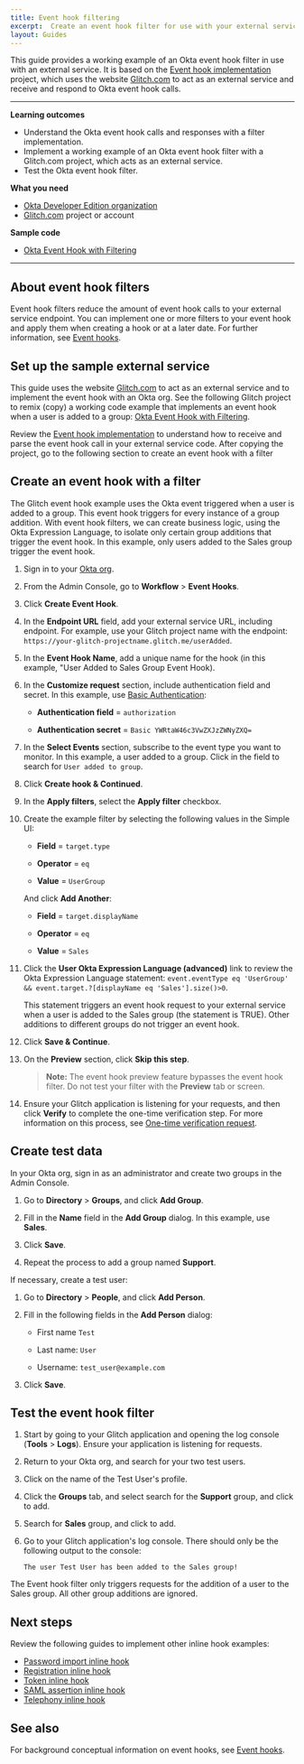 ```yaml
---
title: Event hook filtering
excerpt:  Create an event hook filter for use with your external service code
layout: Guides
---
```


<ApiLifecycle access="ea" />

This guide provides a working example of an Okta event hook filter in use with an external service. It is based on the [Event hook implementation](/docs/guides/evevnt-hook-implementation) project, which uses the website [Glitch.com](https://glitch.com) to act as an external service and receive and respond to Okta event hook calls.

<EventHookEANote/>

---

**Learning outcomes**

* Understand the Okta event hook calls and responses with a filter implementation.
* Implement a working example of an Okta event hook filter with a Glitch.com project, which acts as an external service.
* Test the Okta event hook filter.

**What you need**

* [Okta Developer Edition organization](https://developer.okta.com/signup/)
* [Glitch.com](https://glitch.com) project or account

**Sample code**

* [Okta Event Hook with Filtering](https://glitch.com/~okta-event-hook)

---

## About event hook filters

Event hook filters reduce the amount of event hook calls to your external service endpoint. You can implement one or more filters to your event hook and apply them when creating a hook or at a later date. For further information, see [Event hooks](/docs/concepts/event-hooks/#which-events-are-eligible).

## Set up the sample external service

This guide uses the website [Glitch.com](https://glitch.com) to act as an external service and to implement the event hook with an Okta org. See the following Glitch project to remix (copy) a working code example that implements an event hook when a user is added to a group: [Okta Event Hook with Filtering](https://glitch.com/~okta-event-hook/).

Review the [Event hook implementation](/docs/guides/event-hook-implementation) to understand how to receive and parse the event hook call in your external service code. After copying the project, go to the following section to create an event hook with a filter

## Create an event hook with a filter

The Glitch event hook example uses the Okta event triggered when a user is added to a group. This event hook triggers for every instance of a group addition. With event hook filters, we can create business logic, using the Okta Expression Language, to isolate only certain group additions that trigger the event hook. In this example, only users added to the Sales group trigger the event hook.

1. Sign in to your [Okta org](https://login.okta.com/).

1. From the Admin Console, go to **Workflow** > **Event Hooks**.

1. Click **Create Event Hook**.

1. In the **Endpoint URL** field, add your external service URL, including endpoint. For example, use your Glitch project name with the endpoint: `https://your-glitch-projectname.glitch.me/userAdded`.

1. In the **Event Hook Name**, add a unique name for the hook (in this example, "User Added to Sales Group Event Hook).

1. In the **Customize request** section, include authentication field and secret. In this example, use [Basic Authentication](/docs/guides/common-hook-set-up-steps/nodejs/main/#http-header-basic-authentication):

    * **Authentication field** = `authorization`

    * **Authentication secret** = `Basic YWRtaW46c3VwZXJzZWNyZXQ=`

1. In the **Select Events** section, subscribe to the event type you want to monitor. In this example, a user added to a group. Click in the field to search for `User added to group`.

1. Click **Create hook & Continued**.

1. In the **Apply filters**, select the **Apply filter** checkbox.

1. Create the example filter by selecting the following values in the Simple UI:

    * **Field** = `target.type`

    * **Operator** = `eq`

    * **Value** = `UserGroup`

    And click **Add Another**:

    * **Field** = `target.displayName`

    * **Operator** = `eq`

    * **Value** = `Sales`

1. Click the **User Okta Expression Language (advanced)** link to review the Okta Expression Language statement: `event.eventType eq 'UserGroup' && event.target.?[displayName eq 'Sales'].size()>0`.

    This statement triggers an event hook request to your external service when a user is added to the Sales group (the statement is TRUE). Other additions to different groups do not trigger an event hook.

1. Click **Save & Continue**.

1. On the **Preview** section, click **Skip this step**.

    >**Note:** The event hook preview feature bypasses the event hook filter. Do not test your filter with the **Preview** tab or screen.

1. Ensure your Glitch application is listening for your requests, and then click **Verify** to complete the one-time verification step. For more information on this process, see [One-time verification request](/docs/concepts/event-hooks/#one-time-verification-request).

## Create test data

In your Okta org, sign in as an administrator and create two groups in the Admin Console.

1. Go to **Directory** > **Groups**, and click **Add Group**.

1. Fill in the **Name** field in the **Add Group** dialog. In this example, use **Sales**.

1. Click **Save**.

1. Repeat the process to add a group named **Support**.

If necessary, create a test user:

1. Go to **Directory** > **People**, and click **Add Person**.

1. Fill in the following fields in the **Add Person** dialog:

    * First name  `Test`

    * Last name: `User`

    * Username: `test_user@example.com`

1. Click **Save**.

## Test the event hook filter

1. Start by going to your Glitch application and opening the log console (**Tools** > **Logs**). Ensure your application is listening for requests.

1. Return to your Okta org, and search for your two test users.

1. Click on the name of the Test User's profile.

1. Click the **Groups** tab, and select search for the **Support** group, and click to add.

1. Search for **Sales** group, and click to add.

1. Go to your Glitch application's log console. There should only be the following output to the console:

    `The user Test User has been added to the Sales group!`

The Event hook filter only triggers requests for the addition of a user to the Sales group. All other group additions are ignored.

## Next steps

Review the following guides to implement other inline hook examples:

* [Password import inline hook](/docs/guides/password-import-inline-hook/)
* [Registration inline hook](/docs/guides/registration-inline-hook/)
* [Token inline hook](/docs/guides/token-inline-hook/)
* [SAML assertion inline hook](/docs/guides/saml-inline-hook)
* [Telephony inline hook](/docs/guides/telephony-inline-hook)

## See also

For background conceptual information on event hooks, see [Event hooks](/docs/concepts/event-hooks/).
